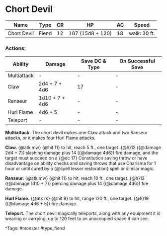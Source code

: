 # Chort Devil

| Name | Type | CR | HP | AC | Speed |
|------|------|----|----|----|-------|
| Chort Devil | Fiend | 12 | 187 (15d8 + 120) | 18 | walk: 30 ft. |

### Actions:

| Ability | Damage | Save DC & Type | On Successful Save |
|---------|--------|----------------|--------------------|
| Multiattack | - | - | - |
| Claw | 2d4 + 7 + 4d6 | 17 | - |
| Ranseur | 1d10 + 7 + 4d6 | - | - |
| Hurl Flame | 4d6 + 5 | - | - |
| Teleport | - | - | - |


**Multiattack.** The chort devil makes one Claw attack and two Ranseur attacks, or it makes four Hurl Flame attacks.

**Claw.** {@atk mw} {@hit 11} to hit, reach 5 ft., one target. {@h}12 ({@damage 2d4 + 7}) slashing damage plus 14 ({@damage 4d6}) fire damage, and the target must succeed on a {@dc 17} Constitution saving throw or have disadvantage on ability checks and saving throws that use Charisma for 1 hour or until cured by a {@spell lesser restoration} spell or similar magic.

**Ranseur.** {@atk mw} {@hit 11} to hit, reach 10 ft., one target. {@h}12 ({@damage 1d10 + 7}) piercing damage plus 14 ({@damage 4d6}) fire damage.

**Hurl Flame.** {@atk rs} {@hit 9} to hit, range 120 ft., one target. {@h}19 ({@damage 4d6 + 5}) fire damage.

**Teleport.** The chort devil magically teleports, along with any equipment it is wearing or carrying, up to 120 feet to an unoccupied space it can see.

^Tags: #monster #type_fiend